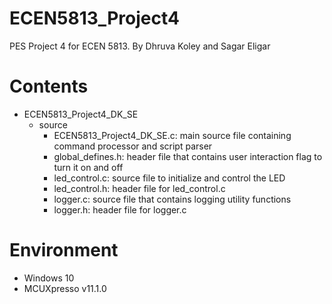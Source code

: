 # ECEN5813_Project4
PES Project 4 for ECEN 5813. By Dhruva Koley and Sagar Eligar

# Contents
- ECEN5813_Project4_DK_SE
  - source
    - ECEN5813_Project4_DK_SE.c: main source file containing command processor and script parser
	- global_defines.h: header file that contains user interaction flag to turn it on and off
	- led_control.c: source file to initialize and control the LED
	- led_control.h: header file for led_control.c
	- logger.c: source file that contains logging utility functions
	- logger.h: header file for logger.c


# Environment
 - Windows 10
 - MCUXpresso v11.1.0
